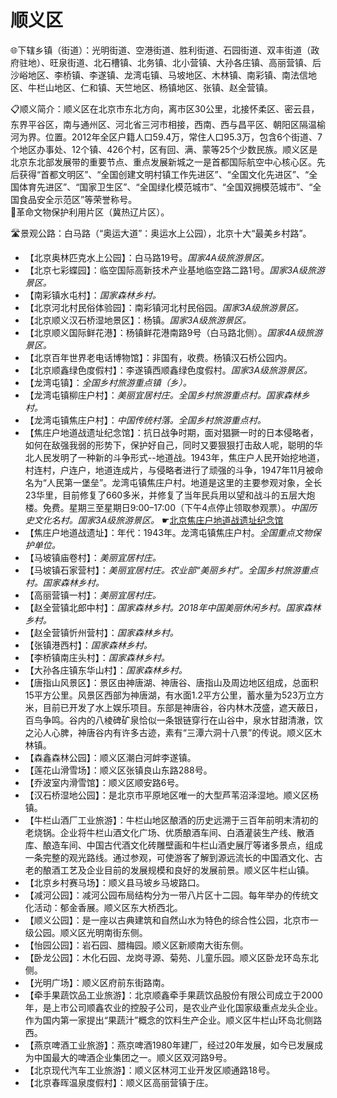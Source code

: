 # 顺义区  
🌐下辖乡镇（街道）：光明街道、空港街道、胜利街道、石园街道、双丰街道（政府驻地）、旺泉街道、北石槽镇、北务镇、北小营镇、大孙各庄镇、高丽营镇、后沙峪地区、李桥镇、李遂镇、龙湾屯镇、马坡地区、木林镇、南彩镇、南法信地区、牛栏山地区、仁和镇、天竺地区、杨镇地区、张镇、赵全营镇。    
  
📋顺义简介：顺义区在北京市东北方向，离市区30公里，北接怀柔区、密云县，东界平谷区，南与通州区、河北省三河市相接，西南、西与昌平区、朝阳区隔温榆河为界。位置。2012年全区户籍人口59.4万，常住人口95.3万，包含6个街道、7个地区办事处、12个镇、426个村，区有回、满、蒙等25个少数民族。顺义区是北京东北部发展带的重要节点、重点发展新城之一是首都国际航空中心核心区。先后获得“首都文明区”、“全国创建文明村镇工作先进区”、“全国文化先进区”、“全国体育先进区”、“国家卫生区”、“全国绿化模范城市”、“全国双拥模范城市”、“全国食品安全示范区”等荣誉称号。   
🚩革命文物保护利用片区（冀热辽片区）。   
  
🛣️景观公路：白马路（“奥运大道”：奥运水上公园），北京十大“最美乡村路”。   
  
* 【北京奥林匹克水上公园】：白马路19号。*国家4A级旅游景区。*  
* 【北京七彩蝶园】：临空国际高新技术产业基地临空路二路1号。*国家3A级旅游景区。*  
* 【南彩镇水屯村】：*国家森林乡村。*  
* 【北京河北村民俗体验园】：南彩镇河北村民俗园。*国家3A级旅游景区。*  
* 【北京顺义汉石桥湿地景区】：杨镇。*国家3A级旅游景区。*  
* 【北京顺义国际鲜花港】：杨镇鲜花港南路9号（白马路北侧）。*国家4A级旅游景区。*  
* 【北京百年世界老电话博物馆】：非国有，收费。杨镇汉石桥公园内。   
* 【北京顺鑫绿色度假村】：李遂镇西顺鑫绿色度假村。*国家3A级旅游景区。*  
* 【龙湾屯镇】：*全国乡村旅游重点镇（乡）。*  
* 【龙湾屯镇柳庄户村】：*美丽宜居村庄。全国乡村旅游重点村。国家森林乡村。*  
* 【龙湾屯镇焦庄户村】：*中国传统村落。全国乡村旅游重点村。*  
* 【焦庄户地道战遗址纪念馆】：抗日战争时期，面对猖獗一时的日本侵略者，如何在敌强我弱的形势下，保护好自己，同时又要狠狠打击敌人呢，聪明的华北人民发明了一种新的斗争形式--地道战。1943年，焦庄户人民开始挖地道，村连村，户连户，地道连成片，与侵略者进行了顽强的斗争，1947年11月被命名为“人民第一堡垒”。龙湾屯镇焦庄户村。地道是这里的主要参观对象，全长23华里，目前修复了660多米，并修复了当年民兵用以望和战斗的五层大炮楼。免费。星期三至星期日9:00–17:00（下午4点停止领取参观票）。*中国历史文化名村。国家3A级旅游景区。* ☛<a href="https://s.visitbeijing.com.cn/attraction/117853" target="_blank">北京焦庄户地道战遗址纪念馆</a>
* 【焦庄户地道战遗址】：年代：1943年。龙湾屯镇焦庄户村。*全国重点文物保护单位。*  
* 【马坡镇庙卷村】：*美丽宜居村庄。*  
* 【马坡镇石家营村】：*美丽宜居村庄。农业部“美丽乡村”。全国乡村旅游重点村。国家森林乡村。*  
* 【高丽营镇一村】：*美丽宜居村庄。*  
* 【赵全营镇北郎中村】：*国家森林乡村。2018年中国美丽休闲乡村。国家森林乡村。*  
* 【赵全营镇忻州营村】：*国家森林乡村。*  
* 【张镇港西村】：*国家森林乡村。*  
* 【李桥镇南庄头村】：*国家森林乡村。*  
* 【大孙各庄镇东华山村】：*国家森林乡村。*  
* 【唐指山风景区】：景区由神唐湖、神唐谷、唐指山及周边地区组成，总面积15平方公里。风景区西部为神唐湖，有水面1.2平方公里，蓄水量为523万立方米，目前已开发了水上娱乐项目。东部是神唐谷，谷内林木茂盛，遮天蔽日，百鸟争鸣。谷内的八棱碑矿泉恰似一条银链穿行在山谷中，泉水甘甜清澈，饮之沁人心脾，神唐谷内有许多古迹，素有“三潭六洞十八景”的传说。顺义区木林镇。   
* 【森鑫森林公园】：顺义区潮白河衅李遂镇。   
* 【莲花山滑雪场】：顺义区张镇良山东路288号。   
* 【乔波室内滑雪馆】：顺义区顺安路6号。   
* 【汉石桥湿地公园】：是北京市平原地区唯一的大型芦苇沼泽湿地。顺义区杨镇。   
* 【牛栏山酒厂工业旅游】：牛栏山地区酿酒的历史远溯于三百年前明末清初的老烧锅。企业将牛栏山酒文化广场、优质酿酒车间、白酒灌装生产线、散酒库、酿造车间、中国古代酒文化砖雕壁画和牛栏山酒史展厅等诸多景点，组成一条完整的观光路线。通过参观，可使游客了解到源远流长的中国酒文化、古老的酿酒工艺及企业目前的发展规模和良好的发展前景。顺义区牛栏山镇。   
* 【北京乡村赛马场】：顺义县马坡乡马坡路口。   
* 【减河公园】：减河公园布局结构分为一带八片区十二园。每年举办的传统文化活动：郁金香展。顺义区东大桥西北。   
* 【顺义公园】：是一座以古典建筑和自然山水为特色的综合性公园，北京市一级公园。顺义区光明南街东侧。   
* 【怡园公园】：岩石园、腊梅园。顺义区新顺南大街东侧。   
* 【卧龙公园】：木化石园、龙岗寻源、菊苑、儿童乐园。顺义区卧龙环岛东北侧。   
* 【光明广场】：顺义区府前东街路南。   
* 【牵手果蔬饮品工业旅游】：北京顺鑫牵手果蔬饮品股份有限公司成立于2000年，是上市公司顺鑫农业的控股子公司，是农业产业化国家级重点龙头企业。作为国内第一家提出“果蔬汁”概念的饮料生产企业。顺义区牛栏山环岛北侧路西。   
* 【燕京啤酒工业旅游】：燕京啤酒1980年建厂，经过20年发展，如今已发展成为中国最大的啤酒企业集团之一。顺义区双河路9号。   
* 【北京现代汽车工业旅游】：顺义区林河工业开发区顺通路18号。   
* 【北京春晖温泉度假村】：顺义区高丽营镇于庄。  